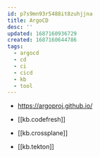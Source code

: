 ```yaml
---
id: p7s9mn93r5488it8zuhjjna
title: ArgoCD
desc: ''
updated: 1687160936729
created: 1687160644786
tags:
  - argocd
  - cd
  - ci
  - cicd
  - kb
  - tool
---
```


* https://argoproj.github.io/

* [[kb.codefresh]]
* [[kb.crossplane]]
* [[kb.tekton]]
